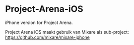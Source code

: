 Project-Arena-iOS
=================
iPhone version for Project Arena.

Project Arena iOS maakt gebruik van Mixare als sub-project:
https://github.com/mixare/mixare-iphone
